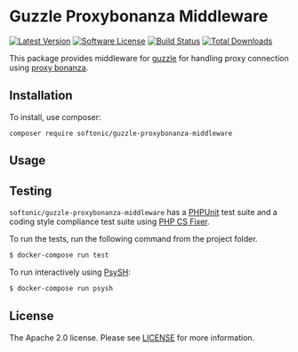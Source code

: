 Guzzle Proxybonanza Middleware
=====

[![Latest Version](https://img.shields.io/github/release/softonic/guzzle-proxybonanza-middleware.svg?style=flat-square)](https://github.com/softonic/guzzle-proxybonanza-middleware/releases)
[![Software License](https://img.shields.io/badge/license-Apache%202.0-blue.svg?style=flat-square)](LICENSE.md)
[![Build Status](https://img.shields.io/travis/softonic/guzzle-proxybonanza-middleware/master.svg?style=flat-square)](https://travis-ci.org/softonic/guzzle-proxybonanza-middleware)
[![Total Downloads](https://img.shields.io/packagist/dt/softonic/guzzle-proxybonanza-middleware.svg?style=flat-square)](https://packagist.org/packages/softonic/guzzle-proxybonanza-middleware)

This package provides middleware for [guzzle](https://github.com/guzzle/guzzle/) for handling proxy connection using [proxy bonanza](https://proxybonanza.com).

Installation
-------

To install, use composer:

```
composer require softonic/guzzle-proxybonanza-middleware
```

Usage
-------




Testing
-------

`softonic/guzzle-proxybonanza-middleware` has a [PHPUnit](https://phpunit.de) test suite and a coding style compliance test suite using [PHP CS Fixer](http://cs.sensiolabs.org/).

To run the tests, run the following command from the project folder.

``` bash
$ docker-compose run test
```

To run interactively using [PsySH](http://psysh.org/):
``` bash
$ docker-compose run psysh
```

License
-------

The Apache 2.0 license. Please see [LICENSE](LICENSE) for more information.

[PSR-2]: http://www.php-fig.org/psr/psr-2/
[PSR-4]: http://www.php-fig.org/psr/psr-4/
